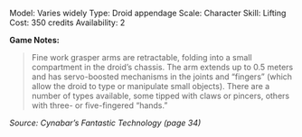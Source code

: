 Model: Varies widely
Type: Droid appendage
Scale: Character
Skill: Lifting
Cost: 350 credits
Availability: 2

**Game Notes:**
> Fine work grasper arms are retractable, folding into a small compartment in the droid’s chassis. The arm extends up to 0.5 meters and has servo-boosted mechanisms in the joints and “fingers” (which allow the droid to type or manipulate small objects). There are a number of types available, some tipped with claws or pincers, others with three- or five-fingered “hands.”

*Source: Cynabar’s Fantastic Technology (page 34)*